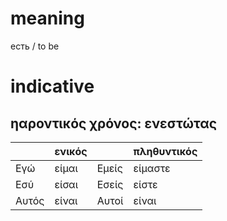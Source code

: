 # meaning

есть / to be

# indicative

## ηαροντικός χρόνος: ενεστώτας

|       | ενικός |       | πληθυντικός |
|-------|--------|-------|-------------|
| Εγώ   | είμαι  | Εμείς | είμαστε     |
| Εσύ   | είσαι  | Εσείς | είστε       |
| Αυτός | είναι  | Αυτοί | είναι       |

